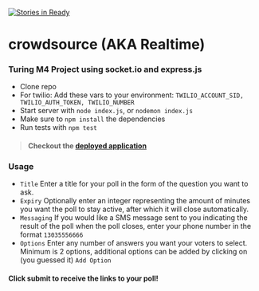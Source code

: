 [![Stories in Ready](https://badge.waffle.io/jasonpilz/crowdsource.png?label=ready&title=Ready)](https://waffle.io/jasonpilz/crowdsource)
# crowdsource (AKA Realtime)

### Turing M4 Project using socket.io and express.js

* Clone repo
* For twilio: Add these vars to your environment: `TWILIO_ACCOUNT_SID, TWILIO_AUTH_TOKEN, TWILIO_NUMBER`
* Start server with `node index.js`, or `nodemon index.js`
* Make sure to `npm install` the dependencies
* Run tests with `npm test`

>#### Checkout the [deployed application](https://turingcrowdsource.herokuapp.com/)

### Usage

* `Title` Enter a title for your poll in the form of the question you want to ask.
* `Expiry` Optionally enter an integer representing the amount of minutes you want the
poll to stay active, after which it will close automatically.
* `Messaging` If you would like a SMS message sent to you indicating the result
of the poll when the poll closes, enter your phone number in the format `13035556666`
* `Options` Enter any number of answers you want your voters to select. Minimum
is 2 options, additional options can be added by clicking on (you guessed it) `Add Option`

#### Click submit to receive the links to your poll!
